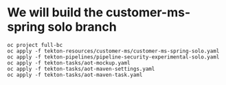 # We will build the customer-ms-spring solo branch

    oc project full-bc
    oc apply -f tekton-resources/customer-ms/customer-ms-spring-solo.yaml
    oc apply -f tekton-pipelines/pipeline-security-experimental-solo.yaml 
    oc apply -f tekton-tasks/aot-mockup.yaml 
    oc apply -f tekton-tasks/aot-maven-settings.yaml 
    oc apply -f tekton-tasks/aot-maven-task.yaml 
